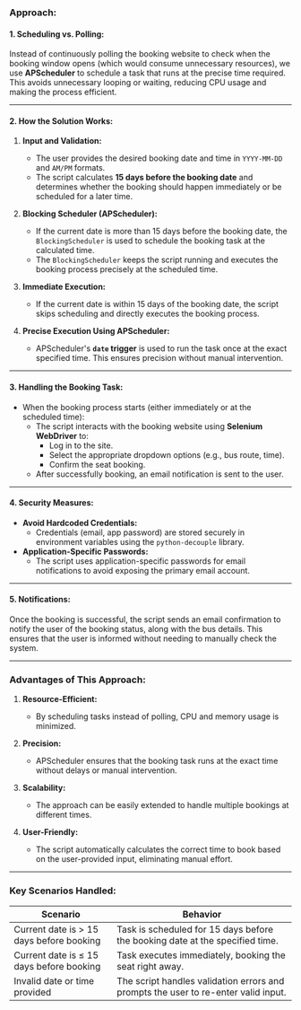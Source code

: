 ### **Approach:**

#### **1. Scheduling vs. Polling:**
Instead of continuously polling the booking website to check when the booking window opens (which would consume unnecessary resources), we use **APScheduler** to schedule a task that runs at the precise time required. This avoids unnecessary looping or waiting, reducing CPU usage and making the process efficient.

---

#### **2. How the Solution Works:**
1. **Input and Validation:**
   - The user provides the desired booking date and time in `YYYY-MM-DD` and `AM/PM` formats.
   - The script calculates **15 days before the booking date** and determines whether the booking should happen immediately or be scheduled for a later time.

2. **Blocking Scheduler (APScheduler):**
   - If the current date is more than 15 days before the booking date, the `BlockingScheduler` is used to schedule the booking task at the calculated time. 
   - The `BlockingScheduler` keeps the script running and executes the booking process precisely at the scheduled time.

3. **Immediate Execution:**
   - If the current date is within 15 days of the booking date, the script skips scheduling and directly executes the booking process.

4. **Precise Execution Using APScheduler:**
   - APScheduler's **`date` trigger** is used to run the task once at the exact specified time. This ensures precision without manual intervention.

---

#### **3. Handling the Booking Task:**
- When the booking process starts (either immediately or at the scheduled time):
  - The script interacts with the booking website using **Selenium WebDriver** to:
    - Log in to the site.
    - Select the appropriate dropdown options (e.g., bus route, time).
    - Confirm the seat booking.
  - After successfully booking, an email notification is sent to the user.

---

#### **4. Security Measures:**
- **Avoid Hardcoded Credentials:**
  - Credentials (email, app password) are stored securely in environment variables using the `python-decouple` library.
- **Application-Specific Passwords:**
  - The script uses application-specific passwords for email notifications to avoid exposing the primary email account.

---

#### **5. Notifications:**
Once the booking is successful, the script sends an email confirmation to notify the user of the booking status, along with the bus details. This ensures that the user is informed without needing to manually check the system.

---

### **Advantages of This Approach:**

1. **Resource-Efficient:**
   - By scheduling tasks instead of polling, CPU and memory usage is minimized.

2. **Precision:**
   - APScheduler ensures that the booking task runs at the exact time without delays or manual intervention.

3. **Scalability:**
   - The approach can be easily extended to handle multiple bookings at different times.

4. **User-Friendly:**
   - The script automatically calculates the correct time to book based on the user-provided input, eliminating manual effort.

---

### **Key Scenarios Handled:**

| **Scenario**                   | **Behavior**                                                                                  |
|--------------------------------|----------------------------------------------------------------------------------------------|
| Current date is > 15 days before booking | Task is scheduled for 15 days before the booking date at the specified time.              |
| Current date is ≤ 15 days before booking | Task executes immediately, booking the seat right away.                                   |
| Invalid date or time provided  | The script handles validation errors and prompts the user to re-enter valid input.          |

